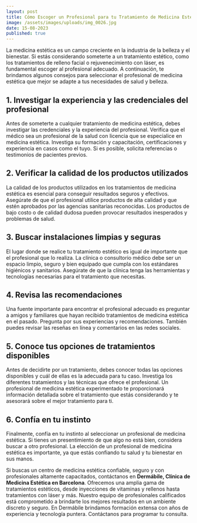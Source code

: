 ```yaml
---
layout: post
title: Cómo Escoger un Profesional para tu Tratamiento de Medicina Estética
image: /assets/images/uploads/img_0026.jpg
date: 15-08-2023
published: true
---
```

La medicina estética es un campo creciente en la industria de la belleza y el bienestar. Si estás considerando someterte a un tratamiento estético, como los tratamientos de relleno facial o rejuvenecimiento con láser, es fundamental escoger al profesional adecuado. A continuación, te brindamos algunos consejos para seleccionar el profesional de medicina estética que mejor se adapte a tus necesidades de salud y belleza.



## 1. Investigar la experiencia y las credenciales del profesional

Antes de someterte a cualquier tratamiento de medicina estética, debes investigar las credenciales y la experiencia del profesional. Verifica que el médico sea un profesional de la salud con licencia que se especialice en medicina estética. Investiga su formación y capacitación, certificaciones y experiencia en casos como el tuyo. Si es posible, solicita referencias o testimonios de pacientes previos.



## 2. Verificar la calidad de los productos utilizados

La calidad de los productos utilizados en los tratamientos de medicina estética es esencial para conseguir resultados seguros y efectivos. Asegúrate de que el profesional utilice productos de alta calidad y que estén aprobados por las agencias sanitarias reconocidas. Los productos de bajo costo o de calidad dudosa pueden provocar resultados inesperados y problemas de salud.



## 3. Buscar instalaciones limpias y seguras

El lugar donde se realice tu tratamiento estético es igual de importante que el profesional que lo realiza. La clínica o consultorio médico debe ser un espacio limpio, seguro y bien equipado que cumpla con los estándares higiénicos y sanitarios. Asegúrate de que la clínica tenga las herramientas y tecnologías necesarias para el tratamiento que necesitas.

## 4. Revisa las recomendaciones

Una fuente importante para encontrar el profesional adecuado es preguntar a amigos y familiares que hayan recibido tratamientos de medicina estética en el pasado. Pregunta por sus experiencias y recomendaciones. También puedes revisar las reseñas en línea y comentarios en las redes sociales.

## 5. Conoce tus opciones de tratamientos disponibles

Antes de decidirte por un tratamiento, debes conocer todas las opciones disponibles y cuál de ellas es la adecuada para tu caso. Investiga los diferentes tratamientos y las técnicas que ofrece el profesional. Un profesional de medicina estética experimentado te proporcionará información detallada sobre el tratamiento que estás considerando y te asesorará sobre el mejor tratamiento para ti.



## 6. Confía en tu instinto

Finalmente, confía en tu instinto al seleccionar un profesional de medicina estética. Si tienes un presentimiento de que algo no está bien, considera buscar a otro profesional. La elección de un profesional de medicina estética es importante, ya que estás confiando tu salud y tu bienestar en sus manos.



Si buscas un centro de medicina estética confiable, seguro y con profesionales altamente capacitados, contáctanos en **Dermábile, Clínica de Medicina Estética en Barcelona**. Ofrecemos una amplia gama de tratamientos estéticos, desde inyecciones de vitaminas y rellenos hasta tratamientos con láser y más. Nuestro equipo de profesionales calificados está comprometido a brindarte los mejores resultados en un ambiente discreto y seguro. En Dermábile brindamos formación extensa con años de experiencia y tecnología puntera. Contáctanos para programar tu consulta.